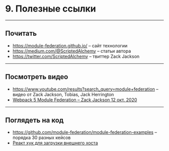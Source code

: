 # 9. Полезные ссылки

-----

## Почитать

- <https://module-federation.github.io/> – сайт технологии
- <https://medium.com/@ScriptedAlchemy> – статьи автора
- <https://twitter.com/ScriptedAlchemy> – твиттер Zack Jackson

-----

## Посмотреть видео

- <https://www.youtube.com/results?search_query=module+federation> – видео от Zack Jackson, Tobias, Jack Herrington
- [Webpack 5 Module Federation – Zack Jackson 12 окт. 2020](https://www.youtube.com/watch?v=-ei6RqZilYI)

-----

## Поглядеть на код

- <https://github.com/module-federation/module-federation-examples> – порядка 30 разных кейсов
- [Реакт хук для загрузки внешнего хоста](https://medium.com/@ScriptedAlchemy/webpack-5-module-federation-stitching-two-simple-bundles-together-fe4e6a069716)
